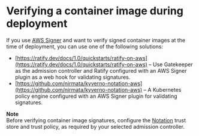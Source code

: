 # Verifying a container image during deployment<a name="image-verification"></a>

If you use [AWS Signer](https://docs.aws.amazon.com/signer/latest/developerguide/Welcome.html) and want to verify signed container images at the time of deployment, you can use one of the following solutions:
+ [https://ratify.dev/docs/1.0/quickstarts/ratify-on-aws](https://ratify.dev/docs/1.0/quickstarts/ratify-on-aws) – Use Gatekeeper as the admission controller and Ratify configured with an AWS Signer plugin as a web hook for validating signatures\.
+ [https://github.com/nirmata/kyverno-notation-aws](https://github.com/nirmata/kyverno-notation-aws) – A Kubernetes policy engine configured with an AWS Signer plugin for validating signatures\.

**Note**  
Before verifying container image signatures, configure the [Notation](https://github.com/notaryproject/notation#readme) trust store and trust policy, as required by your selected admission controller\.